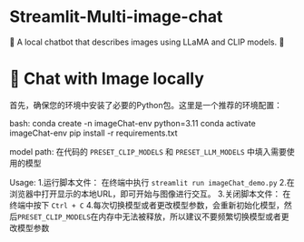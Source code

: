 # Streamlit-Multi-image-chat
🚀 A local chatbot that describes images using LLaMA and CLIP models. 🦙
# 🤖 Chat with Image locally

首先，确保您的环境中安装了必要的Python包。这里是一个推荐的环境配置：

bash:
    conda create -n imageChat-env python=3.11
    conda activate imageChat-env
    pip install -r requirements.txt  

model path:
    在代码的 `PRESET_CLIP_MODELS` 和 `PRESET_LLM_MODELS` 中填入需要使用的模型

Usage:
    1.运行脚本文件：
        在终端中执行 `streamlit run imageChat_demo.py`
    2.在浏览器中打开显示的本地URL，即可开始与图像进行交互。
    3.关闭脚本文件：
        在终端中按下 `Ctrl + C`
    4.每次切换模型或者更改模型参数，会重新初始化模型，然后`PRESET_CLIP_MODELS`在内存中无法被释放，所以建议不要频繁切换模型或者更改模型参数
